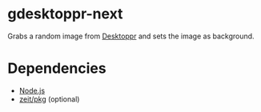 # gdesktoppr-next 
Grabs a random image from [Desktoppr](https://www.desktoppr.co/) and sets the image as background. 

# Dependencies
- [Node.js](https://nodejs.org)
- [zeit/pkg](https://github.com/zeit/pkg) (optional)
